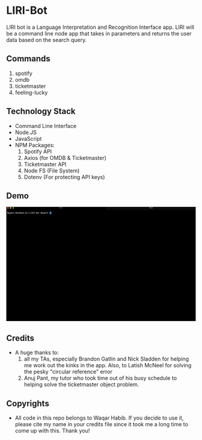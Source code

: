 # LIRI-Bot

LIRI bot is a Language Interpretation and Recognition Interface app. LIRI will be a command line node app that takes in parameters and returns the user data based on the search query.

## Commands

1. spotify <song name>
2. omdb <movie name>
3. ticketmaster <artist name>
4. feeling-lucky

## Technology Stack

- Command Line Interface
- Node.JS
- JavaScript
- NPM Packages: 
    1. Spotify API
    2. Axios (for OMDB & Ticketmaster)
    3. Ticketmaster API
    4. Node FS (File System)
    5. Dotenv (For protecting API keys)

## Demo

![](LIRI-demo.gif)

## Credits

- A huge thanks to:
    1. all my TAs, especially Brandon Gatlin and Nick Sladden for helping me work out the kinks in the app. Also, to Latish McNeel for solving the pesky "circular reference" error
    2. Anuj Pant, my tutor who took time out of his busy schedule to helping solve the ticketmaster object problem.

## Copyrights

- All code in this repo belongs to Waqar Habib. If you decide to use it, please cite my name in your credits file since it took me a long time to come up with this. Thank you!

